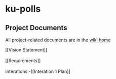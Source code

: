# ku-polls

## Project Documents
All project-related documents are in the [wiki home](../../wiki/home)

[[Vision Statement]]<br/><br/>
[[Requirements]]<br/><br/>
Interations
-[[Interation 1 Plan]]
